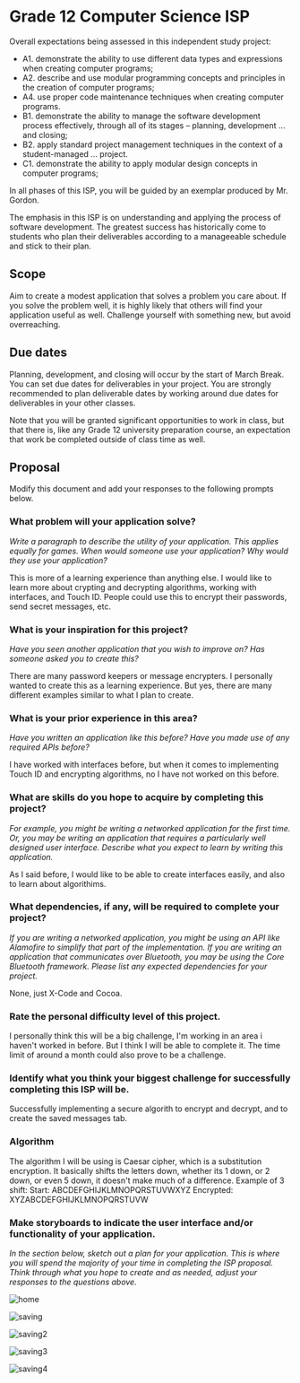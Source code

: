 # Grade 12 Computer Science ISP

Overall expectations being assessed in this independent study project:

* A1. 	demonstrate the ability to use different data types and expressions when creating computer programs;
* A2. 	describe and use modular programming concepts and principles in the creation of computer programs;
* A4. 	use proper code maintenance techniques when creating computer programs.
* B1. 	demonstrate the ability to manage the software development process effectively, through all of its stages – planning, development ... and closing;
* B2. 	apply standard project management techniques in the context of a student-managed ... project.
* C1. 	demonstrate the ability to apply modular design concepts in computer programs;

In all phases of this ISP, you will be guided by an exemplar produced by Mr. Gordon.

The emphasis in this ISP is on understanding and applying the process of software development. The greatest success has historically come to students who plan their deliverables according to a manageeable schedule and stick to their plan.

## Scope

Aim to create a modest application that solves a problem you care about. If you solve the problem well, it is highly likely that others will find your application useful as well. Challenge yourself with something new, but avoid overreaching.

## Due dates

Planning, development, and closing will occur by the start of March Break. You can set due dates for deliverables in your project. You are strongly recommended to plan deliverable dates by working around due dates for deliverables in your other classes.

Note that you will be granted significant opportunities to work in class, but that there is, like any Grade 12 university preparation course, an expectation that work be completed outside of class time as well.

## Proposal

Modify this document and add your responses to the following prompts below.

### What problem will your application solve?

*Write a paragraph to describe the utility of your application. This applies equally for games. When would someone use your application? Why would they use your application?*

This is more of a learning experience than anything else. I would like to learn more about crypting and decrypting algorithms, working with interfaces, and Touch ID. People could use this to encrypt their passwords, send secret messages, etc. 

### What is your inspiration for this project?

*Have you seen another application that you wish to improve on? Has someone asked you to create this?*

There are many password keepers or message encrypters. I personally wanted to create this as a learning experience. But yes, there are many different examples similar to what I plan to create.

### What is your prior experience in this area?

*Have you written an application like this before? Have you made use of any required APIs before?*

I have worked with interfaces before, but when it comes to implementing Touch ID and encrypting algorithms, no I have not worked on this before.

### What are skills do you hope to acquire by completing this project?

*For example, you might be writing a networked application for the first time. Or, you may be writing an application that requires a particularly well designed user interface. Describe what you expect to learn by writing this application.*

As I said before, I would like to be able to create interfaces easily, and also to learn about algorithims.

### What dependencies, if any, will be required to complete your project?

*If you are writing a networked application, you might be using an API like Alamofire to simplify that part of the implementation. If you are writing an application that communicates over Bluetooth, you may be using the Core Bluetooth framework. Please list any expected dependencies for your project.*

None, just X-Code and Cocoa.

### Rate the personal difficulty level of this project.

I personally think this will be a big challenge, I'm working in an area i haven't worked in before. But I think I will be able to complete it. The time limit of around a month could also prove to be a challenge.

### Identify what you think your biggest challenge for successfully completing this ISP will be.

Successfully implementing a secure algorith to encrypt and decrypt, and to create the saved messages tab.

### Algorithm

The algorithm I will be using is Caesar cipher, which is a substitution encryption. It basically shifts the letters down, whether its 1 down, or 2 down, or even 5 down, it doesn't make much of a difference.
Example of 3 shift:
Start: ABCDEFGHIJKLMNOPQRSTUVWXYZ
Encrypted: XYZABCDEFGHIJKLMNOPQRSTUVW

### Make storyboards to indicate the user interface and/or functionality of your application.

*In the section below, sketch out a plan for your application. This is where you will spend the majority of your time in completing the ISP proposal. Think through what you hope to create and as needed, adjust your responses to the questions above.*

![home](http://i.imgur.com/XZL2uKm.jpg)

![saving](http://i.imgur.com/mmoAE9S.jpg)

![saving2](http://i.imgur.com/t9Y0jhD.jpg)

![saving3](http://i.imgur.com/IoZ0lor.jpg)

![saving4](http://i.imgur.com/zAeuqsf.jpg)


